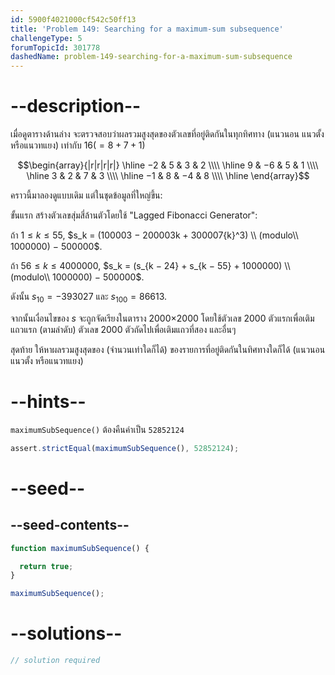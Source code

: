 ```yaml
---
id: 5900f4021000cf542c50ff13
title: 'Problem 149: Searching for a maximum-sum subsequence'
challengeType: 5
forumTopicId: 301778
dashedName: problem-149-searching-for-a-maximum-sum-subsequence
---
```


# --description--

เมื่อดูตารางด้านล่าง จะตรวจสอบว่าผลรวมสูงสุดของตัวเลขที่อยู่ติดกันในทุกทิศทาง (แนวนอน แนวตั้ง หรือแนวทแยง) เท่ากับ $16(= 8 + 7 + 1)$

$$\begin{array}{|r|r|r|r|}
  \hline
  −2 &  5 &  3 & 2 \\\\ \hline
   9 & −6 &  5 & 1 \\\\ \hline
   3 &  2 &  7 & 3 \\\\ \hline
  −1 &  8 & −4 & 8 \\\\ \hline
\end{array}$$

คราวนี้มาลองดูแบบเดิม แต่ในชุดข้อมูลที่ใหญ่ขึ้น:


ขั้นแรก สร้างตัวเลขสุ่มสี่ล้านตัวโดยใช้ "Lagged Fibonacci Generator":

ถ้า $1 ≤ k ≤ 55$, $s_k = (100003 − 200003k + 300007{k}^3) \\ (modulo\\ 1000000) − 500000$.

ถ้า $56 ≤ k ≤ 4000000$, $s_k = (s_{k − 24} + s_{k − 55} + 1000000) \\ (modulo\\ 1000000) − 500000$.

ดังนั้น $s_{10} = −393027$ และ $s_{100} = 86613$.

จากนั้นเงื่อนไขของ $s$ จะถูกจัดเรียงในตาราง 2000×2000 โดยใช้ตัวเลข 2000 ตัวแรกเพื่อเติมแถวแรก (ตามลำดับ) ตัวเลข 2000 ตัวถัดไปเพื่อเติมแถวที่สอง และอื่นๆ

สุดท้าย ให้หาผลรวมสูงสุดของ (จำนวนเท่าใดก็ได้) ของรายการที่อยู่ติดกันในทิศทางใดก็ได้ (แนวนอน แนวตั้ง หรือแนวทแยง)

# --hints--

`maximumSubSequence()` ต้องคืนค่าเป็น `52852124`

```js
assert.strictEqual(maximumSubSequence(), 52852124);
```

# --seed--

## --seed-contents--

```js
function maximumSubSequence() {

  return true;
}

maximumSubSequence();
```

# --solutions--

```js
// solution required
```

